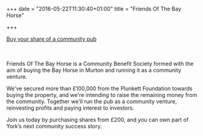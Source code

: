 +++
date = "2016-05-22T11:30:40+01:00"
title = "Friends Of The Bay Horse"

+++

<div class="text-center">
<a href="#join" class="btn btn-default btn-lg"><i class="fa fa-arrow-down"></i> <span class="network-name">Buy your share of a community pub</span></a>
<br /><br /><br />
</div>

Friends Of The Bay Horse is a Community Benefit Society formed with the aim of buying the Bay Horse in Murton and running it as a community venture.

We've secured more than £100,000 from the Plunkett Foundation towards buying the property, and we're intending to raise the remaining money from the community.  Together we'll run the pub as a community venture, reinvesting profits and paying interest to investors.

Join us today by purchasing shares from £200, and you can own part of
York’s next community success story.
